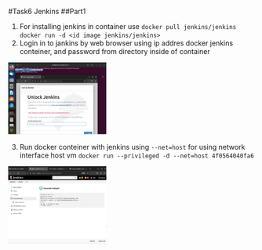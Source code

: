 #Task6 Jenkins
##Part1
1. For installing jenkins in container use ```docker pull jenkins/jenkins``` ```docker run -d <id image jenkins/jenkins>```
2. Login in to jankins by web browser using ip addres docker jenkins conteiner, and password from directory inside of container
<img src="https://github.com/Vlad19930310/FirstTask/blob/master/Task6/1.png" width="200" />

3. Run docker conteiner with jenkins using ```--net=host``` for using network interface host vm ```docker run --privileged -d --net=host 4f0564040fa6```
<img src="https://github.com/Vlad19930310/FirstTask/blob/master/Task6/2.png" width="200" />